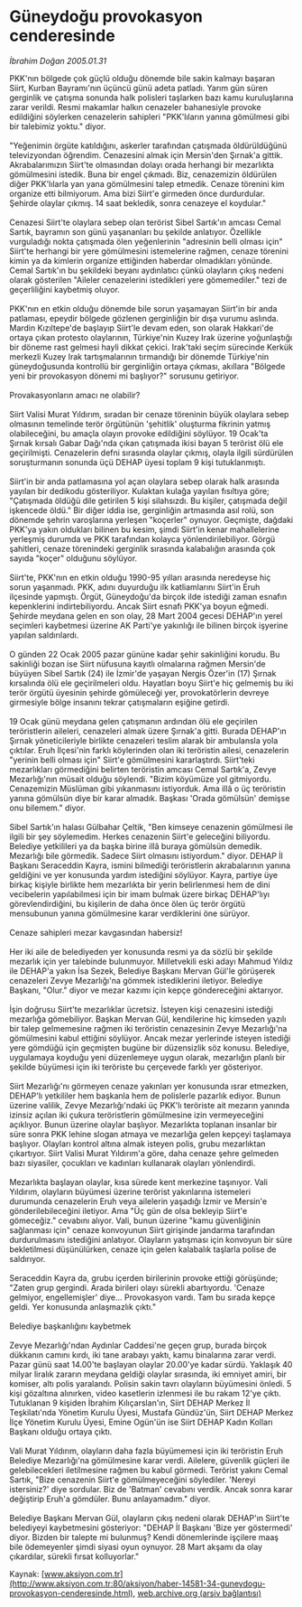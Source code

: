 # Güneydoğu provokasyon cenderesinde

*İbrahim Doğan 2005.01.31*

<font class="agenda2NewsSpot">
 PKK'nın bölgede çok güçlü olduğu dönemde bile sakin kalmayı başaran Siirt, Kurban Bayramı'nın üçüncü günü adeta patladı. Yarım gün süren gerginlik ve çatışma sonunda halk polisleri taşlarken bazı kamu kuruluşlarına zarar verildi.
</font>
<font class="newsDetail">
 Resmi makamlar halkın cenazeler bahanesiyle provoke edildiğini söylerken cenazelerin sahipleri "PKK'lıların yanına gömülmesi gibi bir talebimiz yoktu." diyor.
 <br/>
 <br/>
 "Yeğenimin örgüte katıldığını, askerler tarafından çatışmada öldürüldüğünü televizyondan öğrendim. Cenazesini almak için Mersin'den Şırnak'a gittik. Akrabalarımızın Siirt'te olmasından dolayı orada herhangi bir mezarlıkta gömülmesini istedik. Buna bir engel çıkmadı. Biz, cenazemizin öldürülen diğer PKK'lılarla yan yana gömülmesini talep etmedik. Cenaze törenini kim organize etti bilmiyorum. Ama bizi Siirt'e girmeden önce durdurdular. Şehirde olaylar çıkmış. 14 saat bekledik, sonra cenazeye el koydular."
 <br/>
 <br/>
 Cenazesi Siirt'te olaylara sebep olan terörist Sibel Sartık'ın amcası Cemal Sartık, bayramın son günü yaşananları bu şekilde anlatıyor. Özellikle vurguladığı nokta çatışmada ölen yeğenlerinin "adresinin belli olması için" Siirt'te herhangi bir yere gömülmesini istemelerine rağmen, cenaze törenini kimin ya da kimlerin organize ettiğinden haberdar olmadıkları yönünde. Cemal Sartık'ın bu şekildeki beyanı aydınlatıcı çünkü olayların çıkış nedeni olarak gösterilen "Aileler cenazelerini istedikleri yere gömemediler." tezi de geçerliliğini kaybetmiş oluyor.
 <br/>
 <br/>
 PKK'nın en etkin olduğu dönemde bile sorun yaşamayan Siirt'in bir anda patlaması, epeydir bölgede gözlenen gerginliğin bir dışa vurumu aslında. Mardin Kızıltepe'de başlayıp Siirt'le devam eden, son olarak Hakkari'de ortaya çıkan protesto olaylarının, Türkiye'nin Kuzey Irak üzerine yoğunlaştığı bir döneme rast gelmesi hayli dikkat çekici. Irak'taki seçim sürecinde Kerkük merkezli Kuzey Irak tartışmalarının tırmandığı bir dönemde Türkiye'nin güneydoğusunda kontrollü bir gerginliğin ortaya çıkması, akıllara "Bölgede yeni bir provokasyon dönemi mi başlıyor?" sorusunu getiriyor.
 <br/>
 <br/>
 Provakasyonların amacı ne olabilir?
 <br/>
 <br/>
 Siirt Valisi Murat Yıldırım, sıradan bir cenaze töreninin büyük olaylara sebep olmasının temelinde terör örgütünün 'şehitlik' oluşturma fikrinin yatmış olabileceğini, bu amaçla olayın provoke edildiğini söylüyor. 19 Ocak'ta Şırnak kırsalı Gabar Dağı'nda çıkan çatışmada ikisi bayan 5 terörist ölü ele geçirilmişti. Cenazelerin defni sırasında olaylar çıkmış, olayla ilgili sürdürülen soruşturmanın sonunda üçü DEHAP üyesi toplam 9 kişi tutuklanmıştı.
 <br/>
 <br/>
 Siirt'in bir anda patlamasına yol açan olaylara sebep olarak halk arasında yayılan bir dedikodu gösteriliyor. Kulaktan kulağa yayılan fısıltıya göre; "Çatışmada öldüğü dile getirilen 5 kişi silahsızdı. Bu kişiler, çatışmada değil işkencede öldü." Bir diğer iddia ise, gerginliğin artmasında asıl rolü, son dönemde şehrin varoşlarına yerleşen "koçerler" oynuyor. Geçmişte, dağdaki PKK'ya yakın oldukları bilinen bu kesim, şimdi Siirt'in kenar mahallelerine yerleşmiş durumda ve PKK tarafından kolayca yönlendirilebiliyor. Görgü şahitleri, cenaze törenindeki gerginlik sırasında kalabalığın arasında çok sayıda "koçer" olduğunu söylüyor.
 <br/>
 <br/>
 Siirt'te, PKK'nın en etkin olduğu 1990-95 yılları arasında neredeyse hiç sorun yaşanmadı. PKK, adını duyurduğu ilk katliamlarını Siirt'in Eruh ilçesinde yapmıştı. Örgüt, Güneydoğu'da birçok ilde istediği zaman esnafın kepenklerini indirtebiliyordu. Ancak Siirt esnafı PKK'ya boyun eğmedi. Şehirde meydana gelen en son olay, 28 Mart 2004 gecesi DEHAP'ın yerel seçimleri kaybetmesi üzerine AK Parti'ye yakınlığı ile bilinen birçok işyerine yapılan saldırılardı.
 <br/>
 <br/>
 O günden 22 Ocak 2005 pazar gününe kadar şehir sakinliğini korudu. Bu sakinliği bozan ise Siirt nüfusuna kayıtlı olmalarına rağmen Mersin'de büyüyen Sibel Sartık (24) ile İzmir'de yaşayan Nergis Özer'in (17) Şırnak kırsalında ölü ele geçirilmeleri oldu. Hayatları boyu Siirt'e hiç gelmemiş bu iki terör örgütü üyesinin şehirde gömüleceği yer, provokatörlerin devreye girmesiyle bölge insanını tekrar çatışmaların eşiğine getirdi.
 <br/>
 <br/>
 19 Ocak günü meydana gelen çatışmanın ardından ölü ele geçirilen teröristlerin aileleri, cenazeleri almak üzere Şırnak'a gitti. Burada DEHAP'ın Şırnak yöneticileriyle birlikte cenazeleri teslim alarak bir ambulansla yola çıktılar. Eruh İlçesi'nin farklı köylerinden olan iki teröristin ailesi, cenazelerin "yerinin belli olması için" Siirt'e gömülmesini kararlaştırdı. Siirt'teki mezarlıkları görmediğini belirten teröristin amcası Cemal Sartık'a, Zevye Mezarlığı'nın müsait olduğu söylendi. "Bizim köyümüze yol gitmiyordu. Cenazemizin Müslüman gibi yıkanmasını istiyorduk. Ama illâ o üç teröristin yanına gömülsün diye bir karar almadık. Başkası 'Orada gömülsün' demişse onu bilemem." diyor.
 <br/>
 <br/>
 Sibel Sartık'ın halası Gülbahar Çeltik, "Ben kimseye cenazenin gömülmesi ile ilgili bir şey söylemedim. Herkes cenazenin Siirt'e geleceğini biliyordu. Belediye yetkilileri ya da başka birine illâ buraya gömülsün demedik. Mezarlığı bile görmedik. Sadece Siirt olmasını istiyordum." diyor. DEHAP İl Başkanı Seraceddin Kayra, ismini bilmediği teröristlerin akrabalarının yanına geldiğini ve yer konusunda yardım istediğini söylüyor. Kayra, partiye üye birkaç kişiyle birlikte hem mezarlıkta bir yerin belirlenmesi hem de dini vecibelerin yapılabilmesi için bir imam bulmak üzere birkaç DEHAP'lıyı görevlendirdiğini, bu kişilerin de daha önce ölen üç terör örgütü mensubunun yanına gömülmesine karar verdiklerini öne sürüyor.
 <br/>
 <br/>
 Cenaze sahipleri mezar kavgasından habersiz!
 <br/>
 <br/>
 Her iki aile de belediyeden yer konusunda resmi ya da sözlü bir şekilde mezarlık için yer talebinde bulunmuyor. Milletvekili eski adayı Mahmud Yıldız ile DEHAP'a yakın İsa Sezek, Belediye Başkanı Mervan Gül'le görüşerek cenazeleri Zevye Mezarlığı'na gömmek istediklerini iletiyor. Belediye Başkanı, "Olur." diyor ve mezar kazımı için kepçe göndereceğini aktarıyor.
 <br/>
 <br/>
 İşin doğrusu Siirt'te mezarlıklar ücretsiz. İsteyen kişi cenazesini istediği mezarlığa gömebiliyor. Başkan Mervan Gül, kendilerine hiç kimseden yazılı bir talep gelmemesine rağmen iki teröristin cenazesinin Zevye Mezarlığı'na gömülmesini kabul ettiğini söylüyor. Ancak mezar yerlerinde isteyen istediği yere gömdüğü için geçmişten bugüne bir düzensizlik söz konusu. Belediye, uygulamaya koyduğu yeni düzenlemeye uygun olarak, mezarlığın planlı bir şekilde büyümesi için iki teröriste bu çerçevede farklı yer gösteriyor.
 <br/>
 <br/>
 Siirt Mezarlığı'nı görmeyen cenaze yakınları yer konusunda ısrar etmezken, DEHAP'lı yetkililer hem başkanla hem de polislerle pazarlık ediyor. Bunun üzerine valilik, Zevye Mezarlığı'ndaki üç PKK'lı teröriste ait mezarın yanında izinsiz açılan iki çukura teröristlerin gömülmesine izin vermeyeceğini açıklıyor. Bunun üzerine olaylar başlıyor. Mezarlıkta toplanan insanlar bir süre sonra PKK lehine slogan atmaya ve mezarlığa gelen kepçeyi taşlamaya başlıyor. Olayları kontrol altına almak isteyen polis, grubu mezarlıktan çıkartıyor. Siirt Valisi Murat Yıldırım'a göre, daha cenaze şehre gelmeden bazı siyasiler, çocukları ve kadınları kullanarak olayları yönlendirdi.
 <br/>
 <br/>
 Mezarlıkta başlayan olaylar, kısa sürede kent merkezine taşınıyor. Vali Yıldırım, olayların büyümesi üzerine terörist yakınlarına istemeleri durumunda cenazelerin Eruh veya ailelerin yaşadığı İzmir ve Mersin'e gönderilebileceğini iletiyor. Ama "Üç gün de olsa bekleyip Siirt'e gömeceğiz." cevabını alıyor. Vali, bunun üzerine "kamu güvenliğinin sağlanması için" cenaze konvoyunun Siirt girişinde jandarma tarafından durdurulmasını istediğini anlatıyor. Olayların yatışması için konvoyun bir süre bekletilmesi düşünülürken, cenaze için gelen kalabalık taşlarla polise de saldırıyor.
 <br/>
 <br/>
 Seraceddin Kayra da, grubu içerden birilerinin provoke ettiği görüşünde; "Zaten grup gergindi. Arada birileri olayı sürekli abartıyordu. 'Cenaze gelmiyor, engellemişler' diye... Provokasyon vardı. Tam bu sırada kepçe geldi. Yer konusunda anlaşmazlık çıktı."
 <br/>
 <br/>
 Belediye başkanlığını kaybetmek
 <br/>
 <br/>
 Zevye Mezarlığı'ndan Aydınlar Caddesi'ne geçen grup, burada birçok dükkanın camını kırdı, iki tane arabayı yaktı, kamu binalarına zarar verdi. Pazar günü saat 14.00'te başlayan olaylar 20.00'ye kadar sürdü. Yaklaşık 40 milyar liralık zararın meydana geldiği olaylar sırasında, iki emniyet amiri, bir komiser, altı polis yaralandı. Polisin sakin tavrı olayların büyümesini önledi. 5 kişi gözaltına alınırken, video kasetlerin izlenmesi ile bu rakam 12'ye çıktı. Tutuklanan 9 kişiden İbrahim Kılıçarslan'ın, Siirt DEHAP Merkez İl Teşkilatı'nda Yönetim Kurulu Üyesi, Mustafa Gündüz'ün, Siirt DEHAP Merkez İlçe Yönetim Kurulu Üyesi, Emine Ogün'ün ise Siirt DEHAP Kadın Kolları Başkanı olduğu ortaya çıktı.
 <br/>
 <br/>
 Vali Murat Yıldırım, olayların daha fazla büyümemesi için iki teröristin Eruh Belediye Mezarlığı'na gömülmesine karar verdi. Ailelere, güvenlik güçleri ile gelebilecekleri iletilmesine rağmen bu kabul görmedi. Terörist yakını Cemal Sartık, "Bize cenazenin Siirt'e gömülmeyeceğini söylediler. 'Nereyi istersiniz?' diye sordular. Biz de 'Batman' cevabını verdik. Ancak sonra karar değiştirip Eruh'a gömdüler. Bunu anlayamadım." diyor.
 <br/>
 <br/>
 Belediye Başkanı Mervan Gül, olayların çıkış nedeni olarak DEHAP'ın Siirt'te belediyeyi kaybetmesini gösteriyor: "DEHAP İl Başkanı 'Bize yer göstermedi' diyor. Bizden bir talepte mi bulunmuş? Kendi dönemlerinde işçilere maaş bile ödemeyenler şimdi siyasi oyun oynuyor. 28 Mart akşamı da olay çıkardılar, sürekli fırsat kolluyorlar."
 <br/>
</font>

Kaynak: [www.aksiyon.com.tr](http://www.aksiyon.com.tr:80/aksiyon/haber-14581-34-guneydogu-provokasyon-cenderesinde.html), [web.archive.org (arşiv bağlantısı)](http://web.archive.org/web/20110517060526/http://www.aksiyon.com.tr:80/aksiyon/haber-14581-34-guneydogu-provokasyon-cenderesinde.html)
